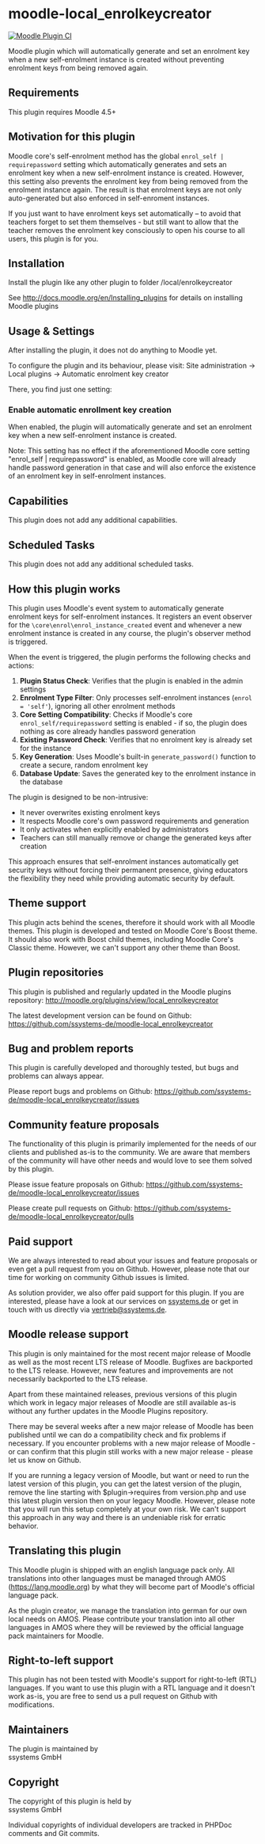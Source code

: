 moodle-local_enrolkeycreator
============================

[![Moodle Plugin CI](https://github.com/ssystems-de/moodle-local_enrolkeycreator/actions/workflows/moodle-plugin-ci.yml/badge.svg?branch=main)](https://github.com/ssystems-de/moodle-local_enrolkeycreator/actions?query=workflow%3A%22Moodle+Plugin+CI%22+branch%3Amain)

Moodle plugin which will automatically generate and set an enrolment key when a new self-enrolment instance is created without preventing enrolment keys from being removed again.


Requirements
------------

This plugin requires Moodle 4.5+


Motivation for this plugin
--------------------------

Moodle core's self-enrolment method has the global `enrol_self | requirepassword` setting which automatically generates and sets an enrolment key when a new self-enrolment instance is created. However, this setting also prevents the enrolment key from being removed from the enrolment instance again. The result is that enrolment keys are not only auto-generated but also enforced in self-enroment instances.

If you just want to have enrolment keys set automatically – to avoid that teachers forget to set them themselves - but still want to allow that the teacher removes the enrolment key consciously to open his course to all users, this plugin is for you.


Installation
------------

Install the plugin like any other plugin to folder
/local/enrolkeycreator

See http://docs.moodle.org/en/Installing_plugins for details on installing Moodle plugins


Usage & Settings
----------------

After installing the plugin, it does not do anything to Moodle yet.

To configure the plugin and its behaviour, please visit:
Site administration -> Local plugins -> Automatic enrolment key creator

There, you find just one setting:

### Enable automatic enrollment key creation

When enabled, the plugin will automatically generate and set an enrolment key when a new self-enrolment instance is created.

Note: This setting has no effect if the aforementioned Moodle core setting "enrol_self | requirepassword" is enabled, as Moodle core will already handle password generation in that case and will also enforce the existence of an enrolment key in self-enrolment instances.


Capabilities
------------

This plugin does not add any additional capabilities.


Scheduled Tasks
---------------

This plugin does not add any additional scheduled tasks.


How this plugin works
---------------------

This plugin uses Moodle's event system to automatically generate enrolment keys for self-enrolment instances. It registers an event observer for the `\core\enrol\enrol_instance_created` event and whenever a new enrolment instance is created in any course, the plugin's observer method is triggered.

When the event is triggered, the plugin performs the following checks and actions:

1. **Plugin Status Check**: Verifies that the plugin is enabled in the admin settings
2. **Enrolment Type Filter**: Only processes self-enrolment instances (`enrol = 'self'`), ignoring all other enrolment methods
3. **Core Setting Compatibility**: Checks if Moodle's core `enrol_self/requirepassword` setting is enabled - if so, the plugin does nothing as core already handles password generation
4. **Existing Password Check**: Verifies that no enrolment key is already set for the instance
5. **Key Generation**: Uses Moodle's built-in `generate_password()` function to create a secure, random enrolment key
6. **Database Update**: Saves the generated key to the enrolment instance in the database

The plugin is designed to be non-intrusive:

- It never overwrites existing enrolment keys
- It respects Moodle core's own password requirements and generation
- It only activates when explicitly enabled by administrators
- Teachers can still manually remove or change the generated keys after creation

This approach ensures that self-enrolment instances automatically get security keys without forcing their permanent presence, giving educators the flexibility they need while providing automatic security by default.


Theme support
-------------

This plugin acts behind the scenes, therefore it should work with all Moodle themes.
This plugin is developed and tested on Moodle Core's Boost theme.
It should also work with Boost child themes, including Moodle Core's Classic theme. However, we can't support any other theme than Boost.


Plugin repositories
-------------------

This plugin is published and regularly updated in the Moodle plugins repository:
http://moodle.org/plugins/view/local_enrolkeycreator

The latest development version can be found on Github:
https://github.com/ssystems-de/moodle-local_enrolkeycreator


Bug and problem reports
-----------------------

This plugin is carefully developed and thoroughly tested, but bugs and problems can always appear.

Please report bugs and problems on Github:
https://github.com/ssystems-de/moodle-local_enrolkeycreator/issues


Community feature proposals
---------------------------

The functionality of this plugin is primarily implemented for the needs of our clients and published as-is to the community. We are aware that members of the community will have other needs and would love to see them solved by this plugin.

Please issue feature proposals on Github:
https://github.com/ssystems-de/moodle-local_enrolkeycreator/issues

Please create pull requests on Github:
https://github.com/ssystems-de/moodle-local_enrolkeycreator/pulls


Paid support
------------

We are always interested to read about your issues and feature proposals or even get a pull request from you on Github. However, please note that our time for working on community Github issues is limited.

As solution provider, we also offer paid support for this plugin. If you are interested, please have a look at our services on [ssystems.de](https://www.ssystems.de/) or get in touch with us directly via vertrieb@ssystems.de.


Moodle release support
----------------------

This plugin is only maintained for the most recent major release of Moodle as well as the most recent LTS release of Moodle. Bugfixes are backported to the LTS release. However, new features and improvements are not necessarily backported to the LTS release.

Apart from these maintained releases, previous versions of this plugin which work in legacy major releases of Moodle are still available as-is without any further updates in the Moodle Plugins repository.

There may be several weeks after a new major release of Moodle has been published until we can do a compatibility check and fix problems if necessary. If you encounter problems with a new major release of Moodle - or can confirm that this plugin still works with a new major release - please let us know on Github.

If you are running a legacy version of Moodle, but want or need to run the latest version of this plugin, you can get the latest version of the plugin, remove the line starting with $plugin->requires from version.php and use this latest plugin version then on your legacy Moodle. However, please note that you will run this setup completely at your own risk. We can't support this approach in any way and there is an undeniable risk for erratic behavior.


Translating this plugin
-----------------------

This Moodle plugin is shipped with an english language pack only. All translations into other languages must be managed through AMOS (https://lang.moodle.org) by what they will become part of Moodle's official language pack.

As the plugin creator, we manage the translation into german for our own local needs on AMOS. Please contribute your translation into all other languages in AMOS where they will be reviewed by the official language pack maintainers for Moodle.


Right-to-left support
---------------------

This plugin has not been tested with Moodle's support for right-to-left (RTL) languages.
If you want to use this plugin with a RTL language and it doesn't work as-is, you are free to send us a pull request on Github with modifications.


Maintainers
-----------

The plugin is maintained by\
ssystems GmbH


Copyright
---------

The copyright of this plugin is held by\
ssystems GmbH

Individual copyrights of individual developers are tracked in PHPDoc comments and Git commits.
